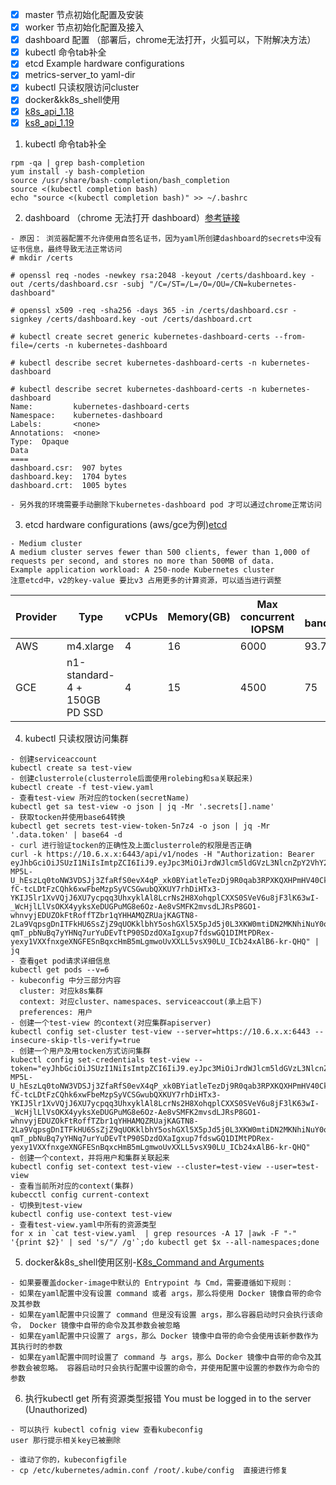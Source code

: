 - [x] master 节点初始化配置及安装
- [x] worker 节点初始化配置及接入
- [x] dashboard 配置 （部署后，chrome无法打开，火狐可以，下附解决方法）
- [x] kubectl 命令tab补全
- [x] etcd Example hardware configurations
- [x] metrics-server_to yaml-dir
- [x] kubectl 只读权限访问cluster
- [x] docker&kk8s_shell使用
- [x] [k8s_api_1.18](https://kubernetes.io/docs/reference/generated/kubernetes-api/v1.18/#-strong-api-overview-strong-)
- [x] [ks8_api_1.19](https://kubernetes.io/docs/reference/generated/kubernetes-api/v1.19/#-strong-api-overview-strong-)

1. kubectl 命令tab补全
```
rpm -qa | grep bash-completion
yum install -y bash-completion
source /usr/share/bash-completion/bash_completion
source <(kubectl completion bash)
echo "source <(kubectl completion bash)" >> ~/.bashrc
```
2. dashboard （chrome 无法打开 dashboard）[参考链接](https://github.com/kubernetes/dashboard/issues/2947)

```
- 原因： 浏览器配置不允许使用自签名证书，因为yaml所创建dashboard的secrets中没有证书信息，最终导致无法正常访问
# mkdir /certs

# openssl req -nodes -newkey rsa:2048 -keyout /certs/dashboard.key -out /certs/dashboard.csr -subj "/C=/ST=/L=/O=/OU=/CN=kubernetes-dashboard"

# openssl x509 -req -sha256 -days 365 -in /certs/dashboard.csr -signkey /certs/dashboard.key -out /certs/dashboard.crt

# kubectl create secret generic kubernetes-dashboard-certs --from-file=/certs -n kubernetes-dashboard

# kubectl describe secret kubernetes-dashboard-certs -n kubernetes-dashboard

# kubectl describe secret kubernetes-dashboard-certs -n kubernetes-dashboard                                         
Name:         kubernetes-dashboard-certs
Namespace:    kubernetes-dashboard
Labels:       <none>
Annotations:  <none>
Type:  Opaque
Data
====
dashboard.csr:  907 bytes
dashboard.key:  1704 bytes
dashboard.crt:  1005 bytes

- 另外我的环境需要手动删除下kubernetes-dashboard pod 才可以通过chrome正常访问
```
3. etcd hardware configurations (aws/gce为例)[etcd](https://etcd.io/docs/v3.4.0/op-guide/hardware/#example-hardware-configurations)
```
- Medium cluster
A medium cluster serves fewer than 500 clients, fewer than 1,000 of requests per second, and stores no more than 500MB of data.
Example application workload: A 250-node Kubernetes cluster
注意etcd中，v2的key-value 要比v3 占用更多的计算资源，可以适当进行调整
``` 
| Provider | Type | vCPUs | Memory(GB) | Max concurrent IOPSM | Disk bandwidth(MB/s) |
| -------- | ---- | ----- | ---------- | -------------------- | -------------------- |
| AWS | m4.xlarge | 4 | 16 | 6000 | 93.75 |
| GCE | n1-standard-4 + 150GB PD SSD | 4 | 15 | 4500 | 75 |

4. kubectl 只读权限访问集群
```
- 创建serviceaccount
kubectl create sa test-view
- 创建clusterrole(clusterrole后面使用rolebing和sa关联起来)
kubectl create -f test-view.yaml
- 查看test-view 所对应的tocken(secretName)
kubectl get sa test-view -o json | jq -Mr '.secrets[].name'
- 获取tocken并使用base64转换
kubectl get secrets test-view-token-5n7z4 -o json | jq -Mr '.data.token' | base64 -d
- curl 进行验证tocken的正确性及上面clusterrole的权限是否正确
curl -k https://10.6.x.x:6443/api/v1/nodes -H "Authorization: Bearer eyJhbGciOiJSUzI1NiIsImtpZCI6IiJ9.eyJpc3MiOiJrdWJlcm5ldGVzL3NlcnZpY2VhY2NvdW50Iiwia3ViZXJuZXRlcy5pby9zZXJ2aWNlYWNjb3VudC9uYW1lc3BhY2UiOiJkZWZhdWx0Iiwia3ViZXJuZXRlcy5pby9zZXJ2aWNlYWNjb3VudC9zZWNyZXQubmFtZSI6Im1hd2VpYmluZy12aWV3LXRva2VuLTVuN3o0Iiwia3ViZXJuZXRlcy5pby9zZXJ2aWNlYWNjb3VudC9zZXJ2aWNlLWFjY291bnQubmFtZSI6Im1hd2VpYmluZy12aWV3Iiwia3ViZXJuZXRlcy5pby9zZXJ2aWNlYWNjb3VudC9zZXJ2aWNlLWFjY291bnQudWlkIjoiMDRjMjg5M2MtYWZkOS0xMWVhLWExNjYtMDI0MmFjMTIwMDAzIiwic3ViIjoic3lzdGVtOnNlcnZpY2VhY2NvdW50OmRlZmF1bHQ6bWF3ZWliaW5nLXZpZXcifQ.dFdWY8NrQVvhGJ0JoOmL_px7WEKPEYWJ_Sf5nElkFiOV3uWCHG7OW4x3o4t9HunzsAF7XVUyU9wnr6NTo2iHz_0sQ7cChTyQGSiF1O-MP5L-U_hEszLq0toNW3VDSJj3ZfaRfS0evX4qP_xk0BYiatleTezDj9R0qab3RPXKQXHPmHV40CkIebftjjuTj63NtJAqG6Y7Y8Af1ZwFVhYOGQgks5Owttvz0l0O9hAI21gNfwcauOdESarOfyGgyKGIsAJh_-fC-tcLDtFzCQhk6xwFbeMzpSyVCSGwubQXKUY7rhDiHTx3-YKIJ5lr1XvVQjJ6XU7ycpqq3UhxyklAl8LcrNs2H8XohqplCXXS0SVeV6u8jF3lK63wI-_WcHjlLlVsOKX4yyksXeDUGPuMG8e6Oz-Ae8vSMFK2mvsdLJRsP8GO1-whnvyjEDUZOkFtRoffTZbr1qYHHAMQZRUajKAGTN8-2La9VqpsgDnITFkHU6SsZjZ9qUOKklbhY5oshGXl5X5pJd5j0L3XKW0mtiDN2MKNhiNuY0oLnhrVQCOaK-qmT_pbNuBq7yYHNq7urYuDEvTtP90SDzdOXaIgxup7fdswGQ1DIMtPDRex-yexy1VXXfnxgeXNGFESnBqxcHmB5mLgmwoUvXXLL5vsX90LU_ICb24xAlB6-kr-QHQ" | jq
- 查看get pod请求详细信息
kubectl get pods --v=6
- kubeconfig 中分三部分内容
  cluster: 对应k8s集群
  context: 对应cluster、namespaces、serviceaccout(承上启下)
  preferences: 用户
- 创建一个test-view 的context(对应集群apiserver)
kubectl config set-cluster test-view --server=https://10.6.x.x:6443 --insecure-skip-tls-verify=true
- 创建一个用户及用tocken方式访问集群
kubectl config set-credentials test-view --token="eyJhbGciOiJSUzI1NiIsImtpZCI6IiJ9.eyJpc3MiOiJrdWJlcm5ldGVzL3NlcnZpY2VhY2NvdW50Iiwia3ViZXJuZXRlcy5pby9zZXJ2aWNlYWNjb3VudC9uYW1lc3BhY2UiOiJkZWZhdWx0Iiwia3ViZXJuZXRlcy5pby9zZXJ2aWNlYWNjb3VudC9zZWNyZXQubmFtZSI6Im1hd2VpYmluZy12aWV3LXRva2VuLTVuN3o0Iiwia3ViZXJuZXRlcy5pby9zZXJ2aWNlYWNjb3VudC9zZXJ2aWNlLWFjY291bnQubmFtZSI6Im1hd2VpYmluZy12aWV3Iiwia3ViZXJuZXRlcy5pby9zZXJ2aWNlYWNjb3VudC9zZXJ2aWNlLWFjY291bnQudWlkIjoiMDRjMjg5M2MtYWZkOS0xMWVhLWExNjYtMDI0MmFjMTIwMDAzIiwic3ViIjoic3lzdGVtOnNlcnZpY2VhY2NvdW50OmRlZmF1bHQ6bWF3ZWliaW5nLXZpZXcifQ.dFdWY8NrQVvhGJ0JoOmL_px7WEKPEYWJ_Sf5nElkFiOV3uWCHG7OW4x3o4t9HunzsAF7XVUyU9wnr6NTo2iHz_0sQ7cChTyQGSiF1O-MP5L-U_hEszLq0toNW3VDSJj3ZfaRfS0evX4qP_xk0BYiatleTezDj9R0qab3RPXKQXHPmHV40CkIebftjjuTj63NtJAqG6Y7Y8Af1ZwFVhYOGQgks5Owttvz0l0O9hAI21gNfwcauOdESarOfyGgyKGIsAJh_-fC-tcLDtFzCQhk6xwFbeMzpSyVCSGwubQXKUY7rhDiHTx3-YKIJ5lr1XvVQjJ6XU7ycpqq3UhxyklAl8LcrNs2H8XohqplCXXS0SVeV6u8jF3lK63wI-_WcHjlLlVsOKX4yyksXeDUGPuMG8e6Oz-Ae8vSMFK2mvsdLJRsP8GO1-whnvyjEDUZOkFtRoffTZbr1qYHHAMQZRUajKAGTN8-2La9VqpsgDnITFkHU6SsZjZ9qUOKklbhY5oshGXl5X5pJd5j0L3XKW0mtiDN2MKNhiNuY0oLnhrVQCOaK-qmT_pbNuBq7yYHNq7urYuDEvTtP90SDzdOXaIgxup7fdswGQ1DIMtPDRex-yexy1VXXfnxgeXNGFESnBqxcHmB5mLgmwoUvXXLL5vsX90LU_ICb24xAlB6-kr-QHQ"
- 创建一个context，并将用户和集群关联起来
kubectl config set-context test-view --cluster=test-view --user=test-view
- 查看当前所对应的context(集群)
kubecctl config current-context
- 切换到test-view
kubectl config use-context test-view
- 查看test-view.yaml中所有的资源类型
for x in `cat test-view.yaml  | grep resources -A 17 |awk -F "-" '{print $2}' | sed 's/"/ /g'`;do kubectl get $x --all-namespaces;done
```
5. docker&k8s_shell使用区别-[K8s_Command and Arguments](https://kubernetes.io/docs/tasks/inject-data-application/define-command-argument-container/#notes)
```
- 如果要覆盖docker-image中默认的 Entrypoint 与 Cmd，需要遵循如下规则：
- 如果在yaml配置中没有设置 command 或者 args，那么将使用 Docker 镜像自带的命令及其参数
- 如果在yaml配置中只设置了 command 但是没有设置 args，那么容器启动时只会执行该命令， Docker 镜像中自带的命令及其参数会被忽略
- 如果在yaml配置中只设置了 args，那么 Docker 镜像中自带的命令会使用该新参数作为其执行时的参数
- 如果在yaml配置中同时设置了 command 与 args，那么 Docker 镜像中自带的命令及其参数会被忽略。 容器启动时只会执行配置中设置的命令，并使用配置中设置的参数作为命令的参数
```
6. 执行kubectl get 所有资源类型报错 You must be logged in to the server (Unauthorized) 
```
- 可以执行 kubectl cofnig view 查看kubeconfig
user 那行提示相关key已被删除

- 谁动了你的，kubeconfigfile
- cp /etc/kubernetes/admin.conf /root/.kube/config  直接进行修复
```
